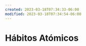 ```yaml
---
created: 2023-03-18T07:34:33-06:00
modified: 2023-03-18T07:34:54-06:00
---
```


# Hábitos Atómicos

